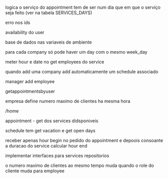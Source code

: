 logica o serviço do appointment tem de ser num dia que em que o serviço seja feito
(ver na tabela SERVICES_DAYS)

erro nos ids

availability do user

base de dados nas variaveis de ambiente

para cada company só pode haver um day com o mesmo week_day

meter hour e date no get employees do service

quando add uma company add automaticamente um schedule associado

manager add employee

getappointmentsbyuser

empresa define numero maximo de clientes ha mesma hora

/home

appointment - get dos services didsponiveis

schedule tem get vacation e get open days


receber apenas hour begin no pedido do appointment e depoois
consoante a duracao do service calcular hour end

implementar interfaces para services repositorios 

o numero maximo de clientes ao mesmo tempo muda quando o role do cliente muda para employee

